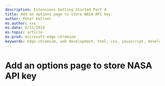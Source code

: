 ```yaml
---
description: Extensions Getting Started Part 4
title: Add an options page to store NASA API key.
author: Peter Kellner
ms.author: xxx
ms.date: 6/15/2019
ms.topic: article
ms.prod: microsoft-edge-chromium
keywords: edge-chromium, web development, html, css, javascript, developer, extensions
---
```


# Add an options page to store NASA API key